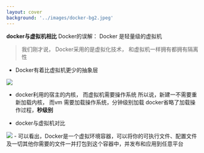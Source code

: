 ```yaml
---
layout: cover
background: '../images/docker-bg2.jpeg'
---
```


**docker与虚拟机相比**
<gradient-text class="text-yellow text-sm">
  Docker的误解： Docker 是轻量级的虚拟机
</gradient-text>

> 我们刚才说， Docker采用的是虚拟化技术， 和虚拟机一样拥有都拥有隔离性

<div class="flex justify-around gap-5 text-sm my-10">

  <div class="w-100">
  

  - Docker有着比虚拟机更少的抽象层
  
  <Image class="w-100" src="../images/vm&docker.png" />

  - docker利用的宿主的内核， 而虚拟机需要操作系统 所以说，新建一不需要重新加载内核， 而vm 需要加载操作系统，分钟级别加载 docker省略了加载操作过程，**秒级别**
  </div>

  <div class="text-sm">
  
  - docker与虚拟机对比
  <Image class="w-120" src="../images/与虚拟机对比.png" />
  - 可以看出，Docker是一个虚拟环境容器，可以将你的可执行文件、配置文件及一切其他你需要的文件一并打包到这个容器中，并发布和应用到任意平台

  </div>

</div>
